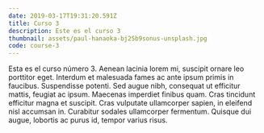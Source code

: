 ```yaml
---
date: 2019-03-17T19:31:20.591Z
title: Curso 3
description: Este es el curso 3
thumbnail: assets/paul-hanaoka-bj25b9sonus-unsplash.jpg
code: course-3
---
```

Esta es el curso número 3. Aenean lacinia lorem mi, suscipit ornare leo porttitor eget. Interdum et malesuada fames ac ante ipsum primis in faucibus. Suspendisse potenti. Sed augue nibh, consequat ut efficitur mattis, feugiat ac ipsum. Maecenas imperdiet finibus quam. Cras tincidunt efficitur magna et suscipit. Cras vulputate ullamcorper sapien, in eleifend nisl accumsan in. Curabitur sodales ullamcorper fermentum. Quisque dui augue, lobortis ac purus id, tempor varius risus.
